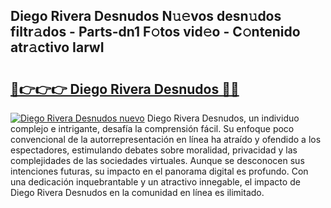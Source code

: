 ## Diego Rivera Desnudos N𝚞𝚎vos desn𝚞dos filtr𝚊dos - Parts-dn1 F𝚘tos vid𝚎o - C𝚘ntenido atr𝚊ctivo IarwI

# <h2><a href="http://mb3p4y.tromn.icu/?c=Diego+Rivera+Desnudos">🔗👉👉👉 Diego Rivera Desnudos 🔗🔗</a></h2>

[![Diego Rivera Desnudos nuevo](https://i.imgur.com/pEAQMta.gif)](http://mb3p4y.tromn.icu/?c=Diego+Rivera+Desnudos)
Diego Rivera Desnudos, un individuo complejo e intrigante, desafía la comprensión fácil. Su enfoque poco convencional de la autorrepresentación en línea ha atraído y ofendido a los espectadores, estimulando debates sobre moralidad, privacidad y las complejidades de las sociedades virtuales. Aunque se desconocen sus intenciones futuras, su impacto en el panorama digital es profundo. Con una dedicación inquebrantable y un atractivo innegable, el impacto de Diego Rivera Desnudos en la comunidad en línea es ilimitado.
